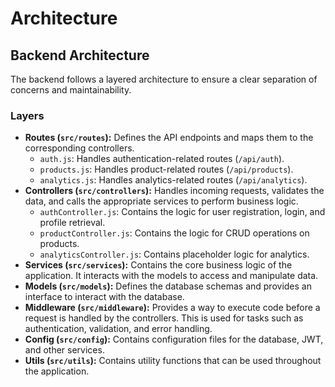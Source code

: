 # Architecture

## Backend Architecture

The backend follows a layered architecture to ensure a clear separation of concerns and maintainability.

### Layers

*   **Routes (`src/routes`):** Defines the API endpoints and maps them to the corresponding controllers.
    *   `auth.js`: Handles authentication-related routes (`/api/auth`).
    *   `products.js`: Handles product-related routes (`/api/products`).
    *   `analytics.js`: Handles analytics-related routes (`/api/analytics`).
*   **Controllers (`src/controllers`):** Handles incoming requests, validates the data, and calls the appropriate services to perform business logic.
    *   `authController.js`: Contains the logic for user registration, login, and profile retrieval.
    *   `productController.js`: Contains the logic for CRUD operations on products.
    *   `analyticsController.js`: Contains placeholder logic for analytics.
*   **Services (`src/services`):** Contains the core business logic of the application. It interacts with the models to access and manipulate data.
*   **Models (`src/models`):** Defines the database schemas and provides an interface to interact with the database.
*   **Middleware (`src/middleware`):** Provides a way to execute code before a request is handled by the controllers. This is used for tasks such as authentication, validation, and error handling.
*   **Config (`src/config`):** Contains configuration files for the database, JWT, and other services.
*   **Utils (`src/utils`):** Contains utility functions that can be used throughout the application.